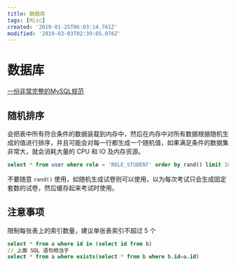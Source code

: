```yaml
---
title: 数据库
tags: [Misc]
created: '2019-01-25T06:03:14.761Z'
modified: '2019-03-03T02:39:05.076Z'
---
```


# 数据库

[一份非常完整的MySQL规范](https://my.oschina.net/u/3967312/blog/3004224)

## 随机排序
会把表中所有符合条件的数据装载到内存中，然后在内存中对所有数据根据随机生成的值进行排序，并且可能会对每一行都生成一个随机值，如果满足条件的数据集非常大，就会消耗大量的 CPU 和 IO 及内存资源。

```sql
select * from user where role = 'ROLE_STUDENT' order by rand() limit 10;
```

不要随意 `rand()` 使用，如随机生成试卷则可以使用，以为每次考试只会生成固定套数的试卷，然后缓存起来考试时使用。

## 注意事项
限制每张表上的索引数量，建议单张表索引不超过 5 个

```sql
select * from a where id in (select id from b)
// 上面 SQL 语句相当于
select * from a where exists(select * from b where b.id=a.id)
```
